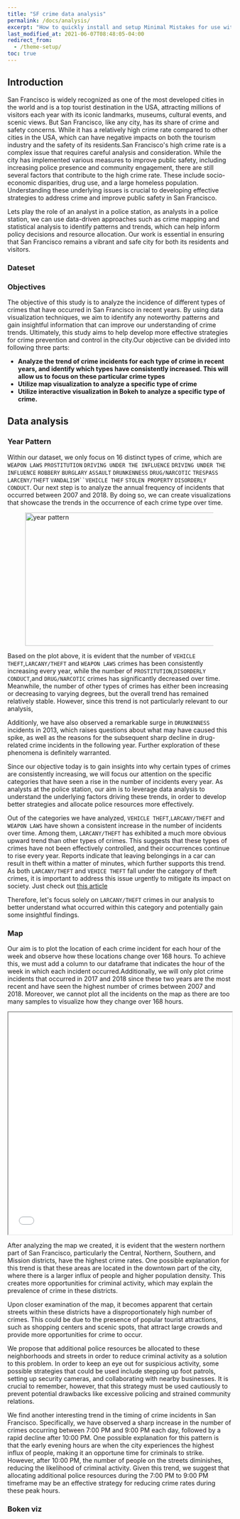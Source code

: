 ```yaml
---
title: "SF crime data analysis"
permalink: /docs/analysis/
excerpt: "How to quickly install and setup Minimal Mistakes for use with GitHub Pages."
last_modified_at: 2021-06-07T08:48:05-04:00
redirect_from:
  - /theme-setup/
toc: true
---
```


## Introduction

San Francisco is widely recognized as one of the most developed cities in the world and is a top tourist destination in the USA, attracting millions of visitors each year with its iconic landmarks, museums, cultural events, and scenic views. But San Francisco, like any city, has its share of crime and safety concerns. While it has a relatively high crime rate compared to other cities in the USA, which can have negative impacts on both the tourism industry and the safety of its residents.San Francisco's high crime rate is a complex issue that requires careful analysis and consideration. While the city has implemented various measures to improve public safety, including increasing police presence and community engagement, there are still several factors that contribute to the high crime rate. These include socio-economic disparities, drug use, and a large homeless population. Understanding these underlying issues is crucial to developing effective strategies to address crime and improve public safety in San Francisco.

Lets play the role of an analyst in a police station, as analysts in a police station, we can use data-driven approaches such as crime mapping and statistical analysis to identify patterns and trends, which can help inform policy decisions and resource allocation. Our work is essential in ensuring that San Francisco remains a vibrant and safe city for both its residents and visitors.

### Dateset

### Objectives


The objective of this study is to analyze the incidence of different types of crimes that have occurred in San Francisco in recent years. By using data visualization techniques, we aim to identify any noteworthy patterns and gain insightful information that can improve our understanding of crime trends. Ultimately, this study aims to help develop more effective strategies for crime prevention and control in the city.Our objective can be divided into following three parts:

- **Analyze the trend of crime incidents for each type of crime in recent years, and identify which types have consistently increased. This will allow us to focus on these particular crime types**
- **Utilize map visualization to analyze a specific type of crime**
- **Utilize interactive visualization in Bokeh to analyze a specific type of crime.**


## Data analysis
### Year Pattern

Within our dataset, we only focus on  16 distinct types of crime, which are `WEAPON LAWS` `PROSTITUTION` `DRIVING UNDER THE INFLUENCE` `DRIVING UNDER THE INFLUENCE` `ROBBERY` `BURGLARY` `ASSAULT` `DRUNKENNESS` `DRUG/NARCOTIC` `TRESPASS` `LARCENY/THEFT` `VANDALISM``VEHICLE THEF` `STOLEN PROPERTY` `DISORDERLY CONDUCT`. Our next step is to analyze the annual frequency of incidents that occurred between 2007 and 2018. By doing so, we can create visualizations that showcase the trends in the occurrence of each crime type over time.

<figure>
  <img src="{{ '/assets/image.png' | relative_url }}" width="500" height="300" alt="year pattern">
</figure>

Based on the plot above, it is evident that the number of `VEHICLE THEFT`,`LARCANY/THEFT` and `WEAPON LAWS` crimes has been consistently increasing every year, while the number of `PROSTITUTION`,`DISORDERLY CONDUCT`,and `DRUG/NARCOTIC` crimes has significantly decreased over time. Meanwhile, the number of other types of crimes has either been increasing or decreasing to varying degrees, but the overall trend has remained relatively stable. However, since this trend is not particularly relevant to our analysis,

Additionly, we have also observed a remarkable surge in `DRUNKENNESS` incidents in 2013, which raises questions about what may have caused this spike, as well as the reasons for the subsequent sharp decline in drug-related crime incidents in the following year. Further exploration of these phenomena is definitely warranted.

Since our objective today is to gain insights into why certain types of crimes are consistently increasing, we will focus our attention on the specific categories that have seen a rise in the number of incidents every year. As analysts at the police station, our aim is to leverage data analysis to understand the underlying factors driving these trends, in order to develop better strategies and allocate police resources more effectively.


Out of the categories we have analyzed, `VEHICLE THEFT`,`LARCANY/THEFT` and `WEAPON LAWS` have shown a consistent increase in the number of incidents over time. Among them, `LARCANY/THEFT` has exhibited a much more obvious upward trend than other types of crimes. This suggests that these types of crimes have not been effectively controlled, and their occurrences continue to rise every year. Reports indicate that leaving belongings in a car can result in theft within a matter of minutes, which further supports this trend. As both `LARCANY/THEFT` and `VEHICE THEFT` fall under the category of theft crimes, it is important to address this issue urgently to mitigate its impact on society. Just check out [this article](https://www.mercurynews.com/2020/01/09/multi-city-rash-of-car-break-ins-hits-the-bay-area/)

Therefore, let's focus solely on `LARCANY/THEFT` crimes in our analysis to better understand what occurred within this category and potentially gain some insightful findings.

### Map

 Our aim is to plot the location of each crime incident for each hour of the week and observe how these locations change over 168 hours. To achieve this, we must add a column to our dataframe that indicates the hour of the week in which each incident occurred.Additionally, we will only plot crime incidents that occurred in 2017 and 2018 since these two years are the most recent and have seen the highest number of crimes between 2007 and 2018. Moreover, we cannot plot all the incidents on the map as there are too many samples to visualize how they change over 168 hours.

<iframe src="{{ '/assets/my_map.html' | relative_url }}" width="100%" height="500"></iframe>

After analyzing the map we created, it is evident that the western northern part of San Francisco, particularly the Central, Northern, Southern, and Mission districts, have the highest crime rates. One possible explanation for this trend is that these areas are located in the downtown part of the city, where there is a larger influx of people and higher population density. This creates more opportunities for criminal activity, which may explain the prevalence of crime in these districts.

Upon closer examination of the map, it becomes apparent that certain streets within these districts have a disproportionately high number of crimes. This could be due to the presence of popular tourist attractions, such as shopping centers and scenic spots, that attract large crowds and provide more opportunities for crime to occur.

We propose that additional police resources be allocated to these neighborhoods and streets in order to reduce criminal activity as a solution to this problem. In order to keep an eye out for suspicious activity, some possible strategies that could be used include stepping up foot patrols, setting up security cameras, and collaborating with nearby businesses. It is crucial to remember, however, that this strategy must be used cautiously to prevent potential drawbacks like excessive policing and strained community relations.

We find another interesting trend in the timing of crime incidents in San Francisco. Specifically, we have observed a sharp increase in the number of crimes occurring between 7:00 PM and 9:00 PM each day, followed by a rapid decline after 10:00 PM. One possible explanation for this pattern is that the early evening hours are when the city experiences the highest influx of people, making it an opportune time for criminals to strike. However, after 10:00 PM, the number of people on the streets diminishes, reducing the likelihood of criminal activity.
Given this trend, we suggest that allocating additional police resources during the 7:00 PM to 9:00 PM timeframe may be an effective strategy for reducing crime rates during these peak hours. 

### Boken viz





